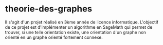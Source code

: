 # theorie-des-graphes

Il s'agit d'un projet réalisé en 3ème année de licence informatique. L'objectif de ce projet est d'implémenter un algorithme en SageMath qui permet de
trouver, si une telle orientation existe, une orientation d'un graphe non orienté en un graphe orienté fortement connexe.
